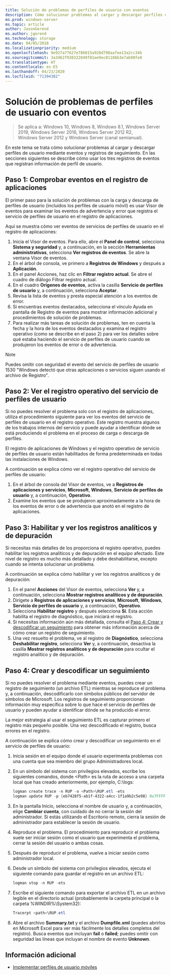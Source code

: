 ```yaml
---
title: Solución de problemas de perfiles de usuario con eventos
description: Cómo solucionar problemas al cargar y descargar perfiles de usuario mediante eventos y registros de seguimiento.
ms.prod: windows-server
ms.topic: article
author: JasonGerend
ms.author: jgerend
ms.technology: storage
ms.date: 04/05/2018
ms.localizationpriority: medium
ms.openlocfilehash: 9e927a77627e786015a928d798aafee13a2cc34b
ms.sourcegitcommit: 3a3d62f938322849f81ee9ec01186b3e7ab90fe0
ms.translationtype: HT
ms.contentlocale: es-ES
ms.lasthandoff: 04/23/2020
ms.locfileid: "71394382"
---
```

# <a name="troubleshoot-user-profiles-with-events"></a>Solución de problemas de perfiles de usuario con eventos

>Se aplica a: Windows 10, Windows 8, Windows 8.1, Windows Server 2019, Windows Server 2016, Windows Server 2012 R2, Windows Server 2012 y Windows Server (canal semianual).

En este tema se trata cómo solucionar problemas al cargar y descargar perfiles de usuario mediante eventos y registros de seguimiento. En las secciones siguientes se describe cómo usar los tres registros de eventos que registran información de perfil de usuario.

## <a name="step-1-checking-events-in-the-application-log"></a>Paso 1: Comprobar eventos en el registro de aplicaciones

El primer paso para la solución de problemas con la carga y descarga de perfiles de usuario (incluidos los perfiles de usuario móvil) es usar Visor de eventos para examinar los eventos de advertencia y error que registra el servicio de perfiles de usuario en el registro de aplicaciones.

Aquí se muestra cómo ver eventos de servicios de perfiles de usuario en el registro de aplicaciones:

1. Inicia el Visor de eventos. Para ello, abre el **Panel de control**, selecciona **Sistema y seguridad** y, a continuación, en la sección **Herramientas administrativas**, selecciona **Ver registros de eventos**. Se abre la ventana Visor de eventos.
2. En el árbol de consola, ve primero a **Registros de Windows** y después a **Aplicación**.
3. En el panel Acciones, haz clic en **Filtrar registro actual**. Se abre el cuadro de diálogo Filtrar registro actual.
4. En el cuadro **Orígenes de eventos**, activa la casilla **Servicio de perfiles de usuario** y, a continuación, selecciona **Aceptar**.
5. Revisa la lista de eventos y presta especial atención a los eventos de error.
6. Si encuentras eventos destacados, selecciona el vínculo Ayuda en pantalla de Registro de eventos para mostrar información adicional y procedimientos de solución de problemas.
7. Para realizar más tareas de solución de problemas, ten en cuenta la fecha y la hora de los eventos destacados y examina el registro operativo (como se describe en el paso 2) para ver los detalles sobre qué estaba haciendo el servicio de perfiles de usuario cuando se produjeron los eventos de error o de advertencia.

>[!NOTE]
>Puedes omitir con seguridad el evento del servicio de perfiles de usuario 1530 "Windows detectó que otras aplicaciones o servicios siguen usando el archivo de Registro".

## <a name="step-2-view-the-operational-log-for-the-user-profile-service"></a>Paso 2: Ver el registro operativo del servicio de perfiles de usuario

Si no puedes resolver el problema solo con el registro de aplicaciones, utiliza el procedimiento siguiente para ver los eventos del servicio de perfiles de usuario en el registro operativo. Este registro muestra algunos de los trabajos internos del servicio y puede ayudar a identificar dónde se está produciendo el problema en el proceso de carga o descarga de perfiles.

El registro de aplicaciones de Windows y el registro operativo de servicio de perfiles de usuario están habilitados de forma predeterminada en todas las instalaciones de Windows.

A continuación se explica cómo ver el registro operativo del servicio de perfiles de usuario:

1. En el árbol de consola del Visor de eventos, ve a **Registros de aplicaciones y servicios**, **Microsoft**, **Windows**, **Servicio de perfiles de usuario** y, a continuación, **Operativo**.
2. Examine los eventos que se produjeron aproximadamente a la hora de los eventos de error o de advertencia que anotó en el registro de aplicaciones.

## <a name="step-3-enable-and-view-analytic-and-debug-logs"></a>Paso 3: Habilitar y ver los registros analíticos y de depuración

Si necesitas más detalles de los proporciona el registro operativo, puedes habilitar los registros analíticos y de depuración en el equipo afectado. Este nivel de registro es mucho más detallado y debe deshabilitarse, excepto cuando se intenta solucionar un problema.

A continuación se explica cómo habilitar y ver los registros analíticos y de depuración:

1. En el panel **Acciones** del Visor de eventos, selecciona **Ver** y, a continuación, selecciona **Mostrar registros analíticos y de depuración**.
2. Dirígete a **Registros de aplicaciones y servicios**, **Microsoft**, **Windows**, **Servicio de perfiles de usuario** y, a continuación, **Operativo**.
3. Selecciona **Habilitar registro** y después selecciona **Sí**. Esta acción habilita el registro de diagnóstico, que iniciará el registro.
4. Si necesitas información aún más detallada, consulta el [Paso 4: Crear y descodificar un seguimiento](#step-4-creating-and-decoding-a-trace) para obtener más información acerca de cómo crear un registro de seguimiento.
5. Una vez resuelto el problema, ve al registro de **Diagnóstico**, selecciona **Deshabilitar registro**, selecciona **Ver** y, a continuación, desactiva la casilla **Mostrar registros analíticos y de depuración** para ocultar el registro analítico y de depuración.

## <a name="step-4-creating-and-decoding-a-trace"></a>Paso 4: Crear y descodificar un seguimiento

Si no puedes resolver el problema mediante eventos, puedes crear un registro de seguimiento (un archivo ETL) mientras se reproduce el problema y, a continuación, descodificarlo con símbolos públicos del servidor de símbolos de Microsoft. Los registros de seguimiento proporcionan información muy específica sobre lo que hace el servicio de perfiles de usuario y pueden ayudar a identificar dónde se ha producido el error.

La mejor estrategia al usar el seguimiento ETL es capturar primero el registro más pequeño posible. Una vez descodificado el registro, busca errores en el registro.

A continuación se explica cómo crear y descodificar un seguimiento en el servicio de perfiles de usuario:

1. Inicia sesión en el equipo donde el usuario experimenta problemas con una cuenta que sea miembro del grupo Administradores local.
2. En un símbolo del sistema con privilegios elevados, escribe los siguientes comandos, donde *\<Path\>* es la ruta de acceso a una carpeta local que has creado anteriormente, por ejemplo, C:\\logs:
        
    ```PowerShell
    logman create trace -n RUP -o <Path>\RUP.etl -ets
    logman update RUP -p {eb7428f5-ab1f-4322-a4cc-1f1a9b2c5e98} 0x7FFFFFFF 0x7 -ets
    ```
3. En la pantalla Inicio, selecciona el nombre de usuario y, a continuación, elige **Cambiar cuenta**, con cuidado de no cerrar la sesión del administrador. Si estás utilizando el Escritorio remoto, cierra la sesión de administrador para establecer la sesión de usuario.
4. Reproduce el problema. El procedimiento para reproducir el problema suele ser iniciar sesión como el usuario que experimenta el problema, cerrar la sesión del usuario o ambas cosas.
5. Después de reproducir el problema, vuelve a iniciar sesión como administrador local.
6. Desde un símbolo del sistema con privilegios elevados, ejecuta el siguiente comando para guardar el registro en un archivo ETL:
  
    ```PowerShell
    logman stop -n RUP -ets
    ```
7. Escribe el siguiente comando para exportar el archivo ETL en un archivo legible en el directorio actual (probablemente la carpeta principal o la carpeta %WINDIR%\\System32):
    
    ```PowerShell
    Tracerpt <path>\RUP.etl
    ```
8. Abre el archivo **Summary.txt** y el archivo **Dumpfile.xml** (puedes abrirlos en Microsoft Excel para ver más fácilmente los detalles completos del registro). Busca eventos que incluyan **fail** o **failed**; puedes omitir con seguridad las líneas que incluyan el nombre de evento **Unknown**.

## <a name="more-information"></a>Información adicional

* [Implementar perfiles de usuario móviles](deploy-roaming-user-profiles.md)